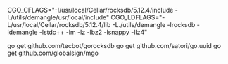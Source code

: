 CGO_CFLAGS="-I/usr/local/Cellar/rocksdb/5.12.4/include -I./utils/demangle/usr/local/include"
CGO_LDFLAGS="-L/usr/local/Cellar/rocksdb/5.12.4/lib -L./utils/demangle -lrocksdb -ldemangle -lstdc++ -lm -lz -lbz2 -lsnappy -llz4"

  go get github.com/tecbot/gorocksdb
  go get github.com/satori/go.uuid
  go get github.com/globalsign/mgo
